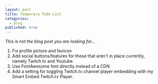 ```yaml
---
layout: post
title: Temporary Todo List
categories:
  - blog
published: true
---
```


*This is not the blog post you are looking for...*

  1. Fix profile picture and favicon
  2. Add social buttons/features for those that aren't in place currently, namely Twitch.tv and Youtube.
  3. Use FontAwesome font directly instead of a CDN
  4. Add a setting for toggling Twitch.tv channel player embedding with my Smart Embed Twitch.tv Player.
